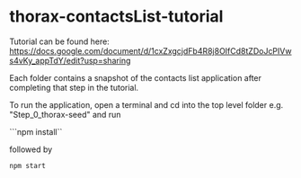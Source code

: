 thorax-contactsList-tutorial
============================

Tutorial can be found here: https://docs.google.com/document/d/1cxZxgcjdFb4R8j8OIfCd8tZDoJcPIVws4vKy_appTdY/edit?usp=sharing

Each folder contains a snapshot of the contacts list application after completing that step in the tutorial.

To run the application, open a terminal and cd into the top level folder e.g. "Step_0_thorax-seed" and run

```npm install``

followed by

```npm start```
